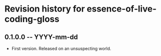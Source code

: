 # Revision history for essence-of-live-coding-gloss

## 0.1.0.0 -- YYYY-mm-dd

* First version. Released on an unsuspecting world.
